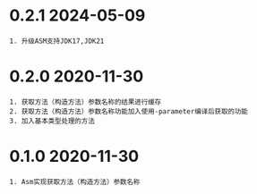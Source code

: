 # 0.2.1 2024-05-09
    1. 升级ASM支持JDK17,JDK21

# 0.2.0 2020-11-30
    1. 获取方法（构造方法）参数名称的结果进行缓存
    2. 获取方法（构造方法）参数名称功能加入使用-parameter编译后获取的功能
    3. 加入基本类型处理的方法

# 0.1.0 2020-11-30
    1. Asm实现获取方法（构造方法）参数名称